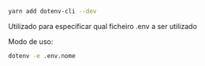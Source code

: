 ```bash
yarn add dotenv-cli --dev
```

Utilizado para especificar qual ficheiro .env a ser utilizado

Modo de uso:
```bash
dotenv -e .env.nome
```
